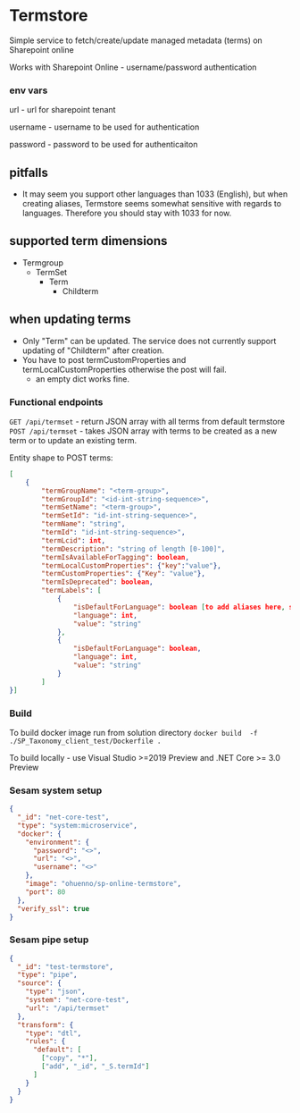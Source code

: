 # Termstore

Simple service to fetch/create/update managed metadata (terms) on Sharepoint online

Works with Sharepoint Online - username/password authentication

### env vars
url - url for sharepoint tenant

username - username to be used for authentication

password - password to be used for authenticaiton

## pitfalls

- It may seem you support other languages than 1033 (English), but when creating aliases, Termstore seems somewhat sensitive with regards to languages. Therefore you should stay with 1033 for now.

## supported term dimensions
- Termgroup
  - TermSet
    - Term
      - Childterm

## when updating terms
- Only "Term" can be updated. The service does not currently support updating of "Childterm" after creation.
- You have to post termCustomProperties and termLocalCustomProperties otherwise the post will fail.
    - an empty dict works fine.

### Functional endpoints

`GET /api/termset` - return JSON array with all terms from default termstore  
`POST /api/termset` - takes JSON array with terms to be created as a new term or to update an existing term.

Entity shape to POST terms:

```json
[
	{
		"termGroupName": "<term-group>",
	    "termGroupId": "<id-int-string-sequence>",
	    "termSetName": "<term-group>",
	    "termSetId": "id-int-string-sequence>",
	    "termName": "string",
	    "termId": "id-int-string-sequence>",
	    "termLcid": int,
	    "termDescription": "string of length [0-100]",
	    "termIsAvailableForTagging": boolean,
	    "termLocalCustomProperties": {"key":"value"},
	    "termCustomProperties": {"Key": "value"},
	    "termIsDeprecated": boolean,
	    "termLabels": [
	        {
	            "isDefaultForLanguage": boolean [to add aliases here, set these to false],
	            "language": int,
	            "value": "string"
	        },
	        {
	        	"isDefaultForLanguage": boolean,
	            "language": int,
	            "value": "string"	
	        }
	    ]
}]
```

### Build  
To build docker image run from solution directory `docker build  -f ./SP_Taxonomy_client_test/Dockerfile .`

To build locally - use Visual Studio >=2019 Preview and .NET Core >= 3.0 Preview 

### Sesam system setup 

```json
{
  "_id": "net-core-test",
  "type": "system:microservice",
  "docker": {
    "environment": {
      "password": "<>",
      "url": "<>",
      "username": "<>"
    },
    "image": "ohuenno/sp-online-termstore",
    "port": 80
  },
  "verify_ssl": true
}
```

### Sesam pipe setup

```json
{
  "_id": "test-termstore",
  "type": "pipe",
  "source": {
    "type": "json",
    "system": "net-core-test",
    "url": "/api/termset"
  },
  "transform": {
    "type": "dtl",
    "rules": {
      "default": [
        ["copy", "*"],
        ["add", "_id", "_S.termId"]
      ]
    }
  }
}
```

